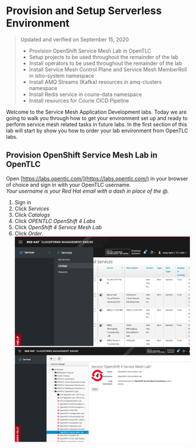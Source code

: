 # Provision and Setup Serverless Environment  

>Updated and verified on September 15, 2020
>- Provision OpenShift Service Mesh Lab in OpenTLC
>- Setup projects to be used throughout the remainder of the lab
>- Install operators to be used throughout the remainder of the lab
>- Install Service Mesh Control Plane and Service Mesh MemberRoll in istio-system namespace 
>- Install AMQ Streams (Kafka) resources in amq-clusters namespace
>- Install Redis service in courie-data namespace
>- Install resources for Courie CICD Pipeline


Welcome to the Service Mesh Application Development labs. Today we are going to walk you through how to get your environment set up and ready to perform service mesh related tasks in future labs. In the first section of this lab will start by show you how to order your lab environment from OpenTLC labs.

## Provision OpenShift Service Mesh Lab in OpenTLC
Open [https://labs.opentlc.com/](https://labs.opentlc.com/) in your browser of choice and sign in with your OpenTLC username.   
_Your username is your Red Hat email with a dash in place of the @._   
<!-- ![login](login.png) -->
1. Sign in
2. Click *Services*
3. Click *Catalogs*
4. Click *OPENTLC OpenShift 4 Labs*
5. Click *OpenShift 4 Service Mesh Lab*
6. Click *Order*.   
![catalogs](catalogs.png)   
![smlab](smlab.png)